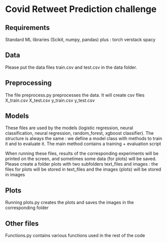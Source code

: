# Covid Retweet Prediction challenge

## Requirements

Standard ML libraries (Scikit, numpy, pandas) plus :
torch
verstack
spacy

## Data

Please put the data files train.csv and test.csv in the data folder.

## Preprocessing

The file preprocess.py preprocesses the data. It will create csv files X_train.csv X_test.csv y_train.csv y_test.csv

## Models

These files are used by the models (logistic regression, neural classification, neural regression, random_forest, xgboost classifier). The structure is always the same : we define a model class with methods to train it and to evaluate it. The main method contains a training + evaluation script

When running these files, results of the corresponding experiments will be printed on the screen, and sometimes some data (for plots) will be saved. 
Please create a folder plots with two subfolders text_files and images : the files for plots will be stored in text_files and the images (plots) will be stored in images

## Plots

Running plots.py creates the plots and saves the images in the corresponding folder

## Other files
Functions.py contains various functions used in the rest of the code
